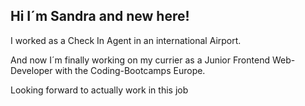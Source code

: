 
## Hi I´m Sandra and new here!

I worked as a Check In Agent in an international Airport.

And now I´m finally working on my currier as a Junior Frontend Web-Developer with the Coding-Bootcamps Europe.

Looking forward to actually work in this job
